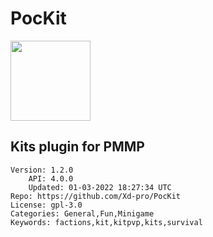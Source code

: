 # PocKit
<img src="https://raw.githubusercontent.com/Xd-pro/PocKit/87fc2096f0bda01d48d09015a5b28826bcf3e573/icon.png" width="128" height="128" />

## Kits plugin for PMMP
```properties
Version: 1.2.0
    API: 4.0.0
    Updated: 01-03-2022 18:27:34 UTC
Repo: https://github.com/Xd-pro/PocKit
License: gpl-3.0
Categories: General,Fun,Minigame
Keywords: factions,kit,kitpvp,kits,survival
```